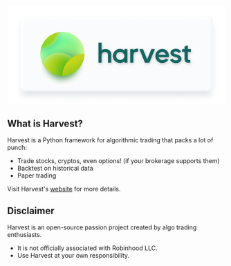 ![Header](docs/Header.png)

## What is Harvest?
Harvest is a Python framework for algorithmic trading that packs a lot of punch:
- Trade stocks, cryptos, even options! (if your brokerage supports them)
- Backtest on historical data
- Paper trading

Visit Harvest's [website](https://tfukaza.github.io/harvest/) for more details.

## Disclaimer
Harvest is an open-source passion project created by algo trading enthusiasts. 
- It is not officially associated with Robinhood LLC.  
- Use Harvest at your own responsibility. 
